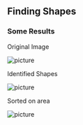 ## Finding Shapes

### Some Results


Original Image

![picture](https://github.com/pberjon/Computer-Vision/tree/main/FindImagesShapes/images/someshapes.jpg)


Identified Shapes

![picture](https://github.com/pberjon/Computer-Vision/tree/main/FindImagesShapes/findShapes.png)


Sorted on area

![picture](https://github.com/pberjon/Computer-Vision/tree/main/FindImagesShapes/sortOnArea.png)
